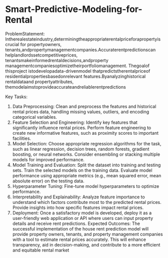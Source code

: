 # Smart-Predictive-Modeling-for-Rental

ProblemStatement:
 Intherealestateindustry,determiningtheappropriaterentalpriceforapropertyiscrucial for
 propertyowners, tenants,andpropertymanagementcompanies.Accuraterentpredictionscan
 helplandlordssetcompetitiveprices, tenantsmakeinformedrentaldecisions,andproperty
 managementcompaniesoptimizetheirportfoliomanagement.
 Thegoalof thisproject istodevelopadata-drivenmodel thatpredictstherentalpriceof
 residentialpropertiesbasedonrelevant features.Byanalyzinghistorical rentaldataand
 propertyattributes, themodelaimstoprovideaccurateandreliablerentpredictions

  Key Tasks:
 1. Data Preprocessing:
 Clean and preprocess the features and historical rental prices data, handling missing
 values, outliers, and encoding categorical variables.
 2. Feature Selection and Engineering:
 Identify key features that significantly influence rental prices. Perform feature
 engineering to create new informative features, such as proximity scores to important
 facilities.
 3. Model Selection:
 Choose appropriate regression algorithms for the task, such as linear regression,
 decision trees, random forests, gradient boosting, or neural networks. Consider
 ensembling or stacking multiple models for improved performance.
4. Model Training and Evaluation:
 Split the dataset into training and testing sets. Train the selected models on the training
 data. Evaluate model performance using appropriate metrics (e.g., mean squared error,
 mean absolute error) on the testing data.
 5. Hyperparameter Tuning:
 Fine-tune model hyperparameters to optimize performance.
 6. Interpretability and Explainability:
 Analyze feature importance to understand which factors contribute most to the predicted
 rental prices. Provide insights into how specific features impact rental prices.
 7. Deployment:
 Once a satisfactory model is developed, deploy it as a user-friendly web application or
 API where users can input property details and receive rent predictions.
 Expected Outcomes:
 The successful implementation of the house rent prediction model will provide property owners,
 tenants, and property management companies with a tool to estimate rental prices accurately.
 This will enhance transparency, aid in decision-making, and contribute to a more efficient and
 equitable rental market
